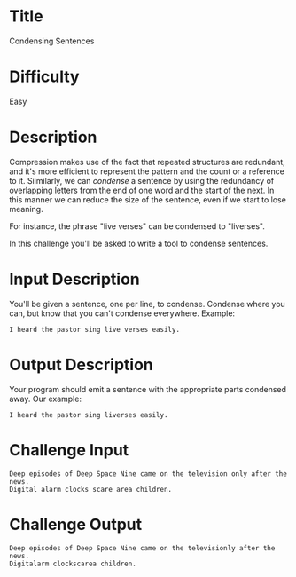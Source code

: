 # Title

Condensing Sentences

# Difficulty

Easy

# Description

Compression makes use of the fact that repeated structures are redundant, and it's more efficient to represent the pattern and the count or a reference to it. Siimilarly, we can *condense* a sentence by using the redundancy of overlapping letters from the end of one word and the start of the next. In this manner we can reduce the size of the sentence, even if we start to lose meaning. 

For instance, the phrase "live verses" can be condensed to "liverses". 

In this challenge you'll be asked to write a tool to condense sentences.

# Input Description

You'll be given a sentence, one per line, to condense. Condense where you can, but know that you can't condense everywhere. Example:

    I heard the pastor sing live verses easily.

# Output Description

Your program should emit a sentence with the appropriate parts condensed away. Our example:

    I heard the pastor sing liverses easily. 

# Challenge Input

    Deep episodes of Deep Space Nine came on the television only after the news.
    Digital alarm clocks scare area children.

# Challenge Output

    Deep episodes of Deep Space Nine came on the televisionly after the news.
    Digitalarm clockscarea children.
